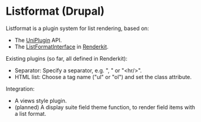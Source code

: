 # Listformat (Drupal)

Listformat is a plugin system for list rendering, based on:
- The [UniPlugin](https://github.com/donquixote/drupal-uniplugin) API.
- The [ListFormatInterface](https://github.com/donquixote/drupal-renderkit/blob/7.x-1.x/src/ListFormat/ListFormatInterface.php) in [Renderkit](https://github.com/donquixote/drupal-renderkit).

Existing plugins (so far, all defined in Renderkit):
- Separator: Specify a separator, e.g. ", " or "\<hr/>".
- HTML list: Choose a tag name ("ul" or "ol") and set the class attribute.

Integration:
- A views style plugin.
- (planned) A display suite field theme function, to render field items with a list format.
